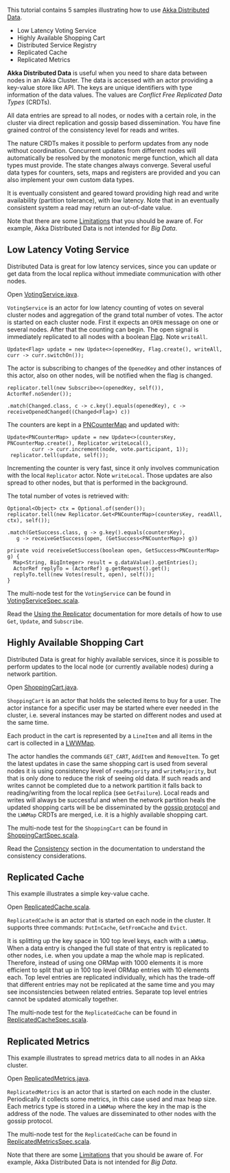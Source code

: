 This tutorial contains 5 samples illustrating how to use [Akka Distributed Data](http://doc.akka.io/docs/akka/2.6/java/distributed-data.html).

- Low Latency Voting Service
- Highly Available Shopping Cart
- Distributed Service Registry
- Replicated Cache
- Replicated Metrics

**Akka Distributed Data** is useful when you need to share data between nodes in an Akka Cluster. The data is accessed with an actor providing a key-value store like API. The keys are unique identifiers with type information of the data values. The values are _Conflict Free Replicated Data Types_ (CRDTs).

All data entries are spread to all nodes, or nodes with a certain role, in the cluster via direct replication and gossip based dissemination. You have fine grained control of the consistency level for reads and writes.

The nature CRDTs makes it possible to perform updates from any node without coordination. Concurrent updates from different nodes will automatically be resolved by the monotonic merge function, which all data types must provide. The state changes always converge. Several useful data types for counters, sets, maps and registers are provided and you can also implement your own custom data types.

It is eventually consistent and geared toward providing high read and write availability (partition tolerance), with low latency. Note that in an eventually consistent system a read may return an out-of-date value.

Note that there are some [Limitations](http://doc.akka.io/docs/akka/2.6/java/distributed-data.html#Limitations) that you should be aware of. For example, Akka Distributed Data is not intended for _Big Data_.

## Low Latency Voting Service

Distributed Data is great for low latency services, since you can update or get data from the local replica without immediate communication with other nodes.

Open [VotingService.java](src/main/java/sample/distributeddata/VotingService.java).

`VotingService` is an actor for low latency counting of votes on several cluster nodes and aggregation of the grand total number of votes. The actor is started on each cluster node. First it expects an `OPEN` message on one or several nodes. After that the counting can begin. The open signal is immediately replicated to all nodes with a boolean [Flag](http://doc.akka.io/docs/akka/2.6/java/distributed-data.html#Flags_and_Registers). Note `writeAll`.

    Update<Flag> update = new Update<>(openedKey, Flag.create(), writeAll, curr -> curr.switchOn());

The actor is subscribing to changes of the `OpenedKey` and other instances of this actor, also on other nodes, will be notified when the flag is changed.

    replicator.tell(new Subscribe<>(openedKey, self()), ActorRef.noSender());

    .match(Changed.class, c -> c.key().equals(openedKey), c -> receiveOpenedChanged((Changed<Flag>) c))

The counters are kept in a [PNCounterMap](http://doc.akka.io/docs/akka/2.6/java/distributed-data.html#Counters) and updated with:

    Update<PNCounterMap> update = new Update<>(countersKey, PNCounterMap.create(), Replicator.writeLocal(),
            curr -> curr.increment(node, vote.participant, 1));
     replicator.tell(update, self());

Incrementing the counter is very fast, since it only involves communication with the local `Replicator` actor. Note `writeLocal`. Those updates are also spread to other nodes, but that is performed in the background.

The total number of votes is retrieved with:

    Optional<Object> ctx = Optional.of(sender());
    replicator.tell(new Replicator.Get<PNCounterMap>(countersKey, readAll, ctx), self());

    .match(GetSuccess.class, g -> g.key().equals(countersKey),
       g -> receiveGetSuccess(open, (GetSuccess<PNCounterMap>) g))

    private void receiveGetSuccess(boolean open, GetSuccess<PNCounterMap> g) {
      Map<String, BigInteger> result = g.dataValue().getEntries();
      ActorRef replyTo = (ActorRef) g.getRequest().get();
      replyTo.tell(new Votes(result, open), self());
    }

The multi-node test for the `VotingService` can be found in [VotingServiceSpec.scala](src/multi-jvm/scala/sample/distributeddata/VotingServiceSpec.scala).

Read the [Using the Replicator](http://doc.akka.io/docs/akka/2.6/java/distributed-data.html#Using_the_Replicator) documentation for more details of how to use `Get`, `Update`, and `Subscribe`.

## Highly Available Shopping Cart

Distributed Data is great for highly available services, since it is possible to perform updates to the local node (or currently available nodes) during a network partition.

Open [ShoppingCart.java](src/main/java/sample/distributeddata/ShoppingCart.java).

`ShoppingCart` is an actor that holds the selected items to buy for a user. The actor instance for a specific user may be started where ever needed in the cluster, i.e. several instances may be started on different nodes and used at the same time.

Each product in the cart is represented by a `LineItem` and all items in the cart is collected in a [LWWMap](http://doc.akka.io/docs/akka/2.6/java/distributed-data.html#Maps).

The actor handles the commands `GET_CART`, `AddItem` and `RemoveItem`. To get the latest updates in case the same shopping cart is used from several nodes it is using consistency level of `readMajority` and `writeMajority`, but that is only done to reduce the risk of seeing old data. If such reads and writes cannot be completed due to a network partition it falls back to reading/writing from the local replica (see `GetFailure`). Local reads and writes will always be successful and when the network partition heals the updated shopping carts will be be disseminated by the [gossip protocol](https://en.wikipedia.org/wiki/Gossip_protocol) and the `LWWMap` CRDTs are merged, i.e. it is a highly available shopping cart.

The multi-node test for the `ShoppingCart` can be found in [ShoppingCartSpec.scala](src/multi-jvm/scala/sample/distributeddata/ShoppingCartSpec.scala).

Read the [Consistency](http://doc.akka.io/docs/akka/2.6/java/distributed-data.html#Consistency) section in the documentation to understand the consistency considerations.

## Replicated Cache

This example illustrates a simple key-value cache.

Open [ReplicatedCache.scala](src/main/java/sample/distributeddata/ReplicatedCache.java).

`ReplicatedCache` is an actor that is started on each node in the cluster. It supports three commands: `PutInCache`, `GetFromCache` and `Evict`.

It is splitting up the key space in 100 top level keys, each with a `LWWMap`. When a data entry is changed the full state of that entry is replicated to other nodes, i.e. when you update a map the whole map is replicated. Therefore, instead of using one ORMap with 1000 elements it is more efficient to split that up in 100 top level ORMap entries with 10 elements each. Top level entries are replicated individually, which has the trade-off that different entries may not be replicated at the same time and you may see inconsistencies between related entries. Separate top level entries cannot be updated atomically together.

The multi-node test for the `ReplicatedCache` can be found in [ReplicatedCacheSpec.scala](src/multi-jvm/scala/sample/distributeddata/ReplicatedCacheSpec.scala).

## Replicated Metrics

This example illustrates to spread metrics data to all nodes in an Akka cluster.

Open [ReplicatedMetrics.java](src/main/java/sample/distributeddata/ReplicatedMetrics.java).

`ReplicatedMetrics` is an actor that is started on each node in the cluster. Periodically it collects some metrics, in this case used and max heap size. Each metrics type is stored in a `LWWMap` where the key in the map is the address of the node. The values are disseminated to other nodes with the gossip protocol.

The multi-node test for the `ReplicatedCache` can be found in [ReplicatedMetricsSpec.scala](src/multi-jvm/scala/sample/distributeddata/ReplicatedMetricsSpec.scala).

Note that there are some [Limitations](http://doc.akka.io/docs/akka/2.6/scala/distributed-data.html#Limitations) that you should be aware of. For example, Akka Distributed Data is not intended for _Big Data_.
